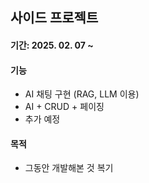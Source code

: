 ## 사이드 프로젝트
#### 기간: 2025. 02. 07 ~

#### 기능

- AI 채팅 구현 (RAG, LLM 이용)
- AI + CRUD + 페이징
- 추가 예정

#### 목적
- 그동안 개발해본 것 복기
